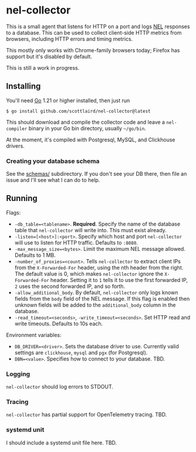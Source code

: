 # nel-collector

This is a small agent that listens for HTTP on a port and logs
[NEL](https://developer.mozilla.org/en-US/docs/Web/HTTP/Guides/Network_Error_Logging)
responses to a database.  This can be used to collect client-side HTTP
metrics from browsers, including HTTP errors and timing metrics.

This mostly only works with Chrome-family browsers today; Firefox has
support but it's disabled by default.

This is still a work in progress.

## Installing

You'll need [Go](https://go.dev) 1.21 or higher installed, then just run

```
$ go install github.com/scottlaird/nel-collector@latest
```

This should download and compile the collector code and leave a
`nel-compiler` binary in your Go bin directory, usually `~/go/bin`.

At the moment, it's compiled with Postgresql, MySQL, and Clickhouse
drivers.

### Creating your database schema

See the [schemas/](schemas/) subdirectory.  If you don't see your DB
there, then file an issue and I'll see what I can do to help.

## Running

Flags:

- `-db_table=<tablename>`.  **Required**.  Specify the name of the
  database table that `nel-collector` will write into.  This must
  exist already.
- `-listen=[<host>]:<port>`.  Specify which host and port
  `nel-collector` will use to listen for HTTP traffic.  Defaults to
  `:8080`.
- `-max_message_size=<bytes>`.  Limit the maximum NEL message allowed.
  Defaults to 1 MB.
- `-number_of_proxies=<count>`.  Tells `nel-collector` to extract
  client IPs from the `X-Forwarded-For` header, using the nth header
  from the right.  The default value is 0, which makes `nel-collector`
  ignore the `X-Forwarded-For` header.  Setting it to `1` tells it to
  use the first forwarded IP, `2` uses the second forwarded IP, and so
  forth.
- `-allow_additional_body`.  By default, `nel-collector` only logs
  known fields from the `body` field of the NEL message.  If this flag
  is enabled then unknown fields will be added to the
  `additional_body` column in the database.
- `-read_timeout=<seconds>`, `-write_timeout=<seconds>`.  Set HTTP
  read and write timeouts.  Defaults to 10s each.

Environment variables:

- `DB_DRIVER=<driver>`.  Sets the database driver to use.  Currently
  valid settings are `clickhouse`, `mysql` and `pgx` (for Postgresql).
- `DBN=<value>`.  Specifies how to connect to your database.  TBD.

### Logging

`nel-collector` should log errors to STDOUT.

### Tracing

`nel-collector` has partial support for OpenTelemetry tracing.  TBD.


### systemd unit

I should include a systemd unit file here.  TBD.

